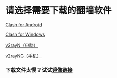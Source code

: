 # 请选择需要下载的翻墙软件

[Clash for Android](https://github.com/Kr328/ClashForAndroid/releases) 

[Clash for Windows](https://github.com/Fndroid/clash_for_windows_pkg/releases) 

[v2rayN（电脑）](https://github.com/2dust/v2rayN/releases) 

[v2rayNG（手机）](https://github.com/2dust/v2rayNG/releases)

### 下载文件太慢？试试[镜像链接](readme2.md)
